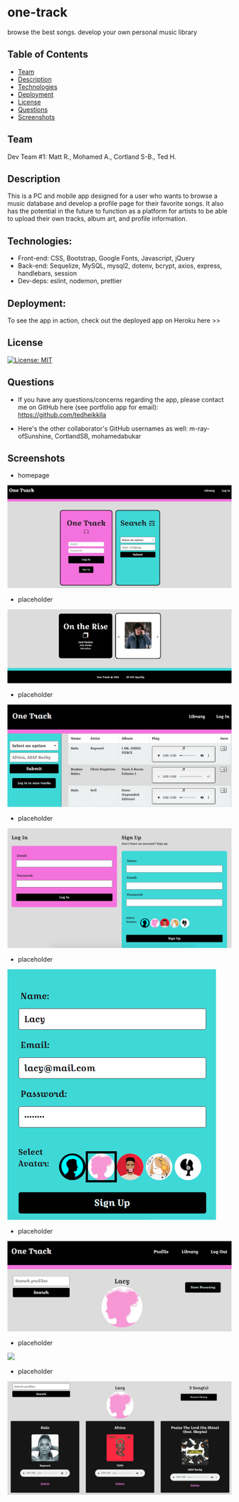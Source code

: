 # one-track
browse the best songs. develop your own personal music library

## Table of Contents

  - [Team](#team)
  - [Description](#description)
  - [Technologies](#technologies)
  - [Deployment](#deployment)
  - [License](#license)
  - [Questions](#questions)
  - [Screenshots](#screenshots)

   ## Team

  Dev Team #1: Matt R., Mohamed A., Cortland S-B., Ted H.
  
  ## Description

  This is a PC and mobile app designed for a user who wants to browse a music database and develop a profile page for their favorite songs. It also has the potential in the future to function as a platform for artists to be able to upload their own tracks, album art, and profile information. 
  
  ## Technologies:

  * Front-end: CSS, Bootstrap, Google Fonts, Javascript, jQuery
  * Back-end: Sequelize, MySQL, mysql2, dotenv, bcrypt, axios, express, handlebars, session
  * Dev-deps: eslint, nodemon, prettier

  ## Deployment:

  To see the app in action, check out the deployed app on Heroku here >> 

  ## License
  
  [![License: MIT](https://img.shields.io/badge/License-MIT-yellow.svg)](https://opensource.org/licenses/MIT)
  
  ## Questions

  * If you have any questions/concerns regarding the app, please contact me on GitHub here (see portfolio app for email): https://github.com/tedheikkila

  * Here's the other collaborator's GitHub usernames as well: m-ray-ofSunshine, CortlandSB, mohamedabukar

## Screenshots

  * homepage

  ![](./assets/proj2-1.png)

   * placeholder

  ![](./assets/proj2-2.png)

   * placeholder

  ![](./assets/proj2-3.png)

  * placeholder

  ![](./assets/proj2-4.png)

  * placeholder

  ![](./assets/proj2-5.png)

  * placeholder

  ![](./assets/proj2-6.png)

  * placeholder

  ![](./assetss/proj2-7.png)

   * placeholder

  ![](./assets/proj2-8.png)
